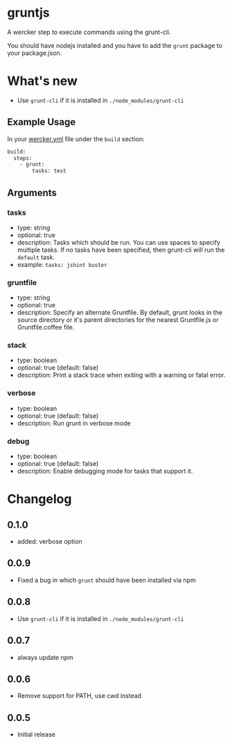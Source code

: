 # gruntjs

A wercker step to execute commands using the grunt-cli.

You should have nodejs installed and you have to add the `grunt` package to your package.json.

# What's new

- Use `grunt-cli` if it is installed in `./node_modules/grunt-cli`

## Example Usage

In your [wercker.yml](http://devcenter.wercker.com/articles/werckeryml/) file under the `build` section: 

``` bash
build:
  steps:
    - grunt:
        tasks: test
```

## Arguments

### tasks
- type: string
- optional: true
- description: Tasks which should be run. You can use spaces to specify multiple tasks. If no tasks have been specified, then grunt-cli will run the `default` task. 
- example: `tasks: jshint buster`

### gruntfile
- type: string
- optional: true
- description: Specify an alternate Gruntfile. By default, grunt looks in the source directory or it's parent directories for the nearest Gruntfile.js or Gruntfile.coffee file.

### stack
- type: boolean
- optional: true (default: false)
- description: Print a stack trace when exiting with a warning or fatal error.

### verbose
- type: boolean
- optional: true (default: false)
- description: Run grunt in verbose mode
 
### debug
- type: boolean
- optional: true (default: false)
- description: Enable debugging mode for tasks that support it.

# Changelog

## 0.1.0

- added: verbose option

## 0.0.9

- Fixed a bug in which `grunt` should have been installed via npm

## 0.0.8

- Use `grunt-cli` if it is installed in `./node_modules/grunt-cli`

## 0.0.7

- always update npm

## 0.0.6

- Remove support for PATH, use cwd instead
 
## 0.0.5

- Initial release

